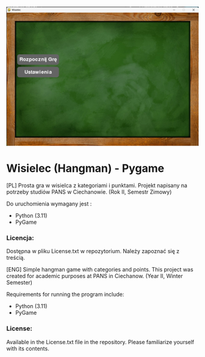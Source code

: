 ![IMG](Hangman.png)
# Wisielec (Hangman) - Pygame
 [PL]
 Prosta gra w wisielca z kategoriami i punktami.
 Projekt napisany na potrzeby studiów PANS w Ciechanowie. (Rok II, Semestr Zimowy)
 
 Do uruchomienia wymagany jest :
 - Python (3.11)
 - PyGame
 
 ### Licencja:
 Dostępna w pliku License.txt w repozytorium.
 Należy zapoznać się z treścią.

 [ENG]
 Simple hangman game with categories and points.
 This project was created for academic purposes at PANS in Ciechanow. (Year II, Winter Semester)

 Requirements for running the program include:
 - Python (3.11)
 - PyGame
 
 ### License:
 Available in the License.txt file in the repository.
 Please familiarize yourself with its contents.